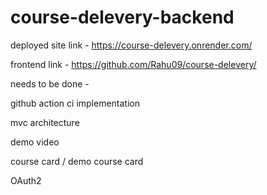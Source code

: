 # course-delevery-backend
deployed site link - https://course-delevery.onrender.com/ 

frontend link - https://github.com/Rahu09/course-delevery/ 

needs to be done -

github action ci implementation

mvc architecture 

demo video

course card / demo course card

OAuth2
